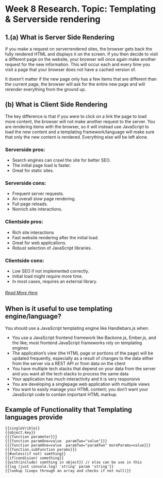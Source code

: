 # Week 8 Research. Topic: Templating & Serverside rendering

 
## 1.(a) What is Server Side Rendering
 
If you make a request on serverrendered sites, the browser gets back the fully rendered HTML and displays it on the screen. If you then decide to visit a different page on the website, your browser will once again make another request for the new information. This will occur each and every time you visit a page that your browser does not have a cached version of.

It doesn’t matter if the new page only has a few items that are different than the current page, the browser will ask for the entire new page and will rerender everything from the ground up.

## (b) What is Client Side Rendering

The key difference is that if you were to click on a link the page to load more content, the browser will not make another request to the server. You are rendering items with the browser, so it will instead use JavaScript to load the new content and a templating framework/language will make sure that only the new content is rendered. Everything else will be left alone.


### Serverside pros:

   + Search engines can crawl the site for better SEO.
   + The initial page load is faster.
   + Great for static sites.

### Serverside cons:

   + Frequent server requests.
   + An overall slow page rendering.
   + Full page reloads.
   + Nonrich site interactions.

### Clientside pros:

   + Rich site interactions
   + Fast website rendering after the initial load.
   + Great for web applications.
   + Robust selection of JavaScript libraries.

### Clientside cons:

   + Low SEO if not implemented correctly.
   + Initial load might require more time.
   + In most cases, requires an external library.

###### [Read More Here](https://medium.freecodecamp.org/whatexactlyisclientsiderenderingandhowsitdifferentfromserversiderenderingbd5c786b340d)


## When is it useful to use templating engine/language?
You should use a JavaScript templating engine like Handlebars.js when:


* You use a JavaScript frontend framework like Backone.js, Ember.js, and the like; most frontend JavaScript frameworks rely on templating engines
* The application’s view (the HTML page or portions of the page) will be updated frequently, especially as a result of changes to the data either from the server via a REST API or from data on the client  
* You have multiple tech stacks that depend on your data from the server and you want all the tech stacks to process the same data  
* Your application has much interactivity and it is very responsive  
* You are developing a singlepage web application with multiple views  
* You want to easily manage your HTML content; you don’t want your JavaScript code to contain important HTML markup. 


## Example of Functionality that Templating languages provide
```
{{singleVrible}}
{{object.key}} 
{{{function parameter}}}
{{{function paramOne=value  paramTwo="value"}}}  
{{{function paramOne=value  paramTwo="paramTwo" moreParams=value}}}
{{{function.subFunction params}}}
{{#unless(if not) somthing}}
{{if(condision) something}}
{{with(include) somthing in object}} // else can be use in this
{{log (just console.log) 'string' param 'string'}}
{{lookup (Loops through an array and checks if not null)}}
```
